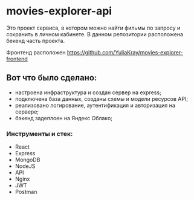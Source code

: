 # movies-explorer-api

Это проект сервиса, в котором можно найти фильмы по запросу и сохранить в личном кабинете.
В данном репозитории расположена бекенд часть проекта.

Фронтенд расположен https://github.com/YuliaKray/movies-explorer-frontend


## Вот что было сделано:
- настроена инфраструктура и создан сервер на express;
- подключена база данных, созданы схемы и модели ресурсов API;
- реализовано логирование, аутентификация и авторизация на сервере;
- бэкенд задеплоен на Яндекс Облако;

### Инструменты и стек:
- React
- Express
- MongoDB
- NodeJS
- API
- Nginx
- JWT
- Postman
